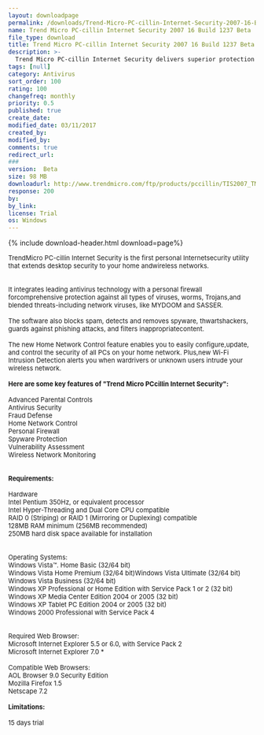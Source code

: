 ```yaml
---
layout: downloadpage
permalink: /downloads/Trend-Micro-PC-cillin-Internet-Security-2007-16-Build-1237-Beta/
name: Trend Micro PC-cillin Internet Security 2007 16 Build 1237 Beta
file_type: download
title: Trend Micro PC-cillin Internet Security 2007 16 Build 1237 Beta
description: >-
  Trend Micro PC-cillin Internet Security delivers superior protection for your PC and home network
tags: [null]
category: Antivirus
sort_order: 100
rating: 100
changefreq: monthly
priority: 0.5
published: true
create_date: 
modified_date: 03/11/2017
created_by: 
modified_by: 
comments: true
redirect_url: 
### 
version:  Beta
size: 98 MB
downloadurl: http://www.trendmicro.com/ftp/products/pccillin/TIS2007_TMSiteTrialDL.exe
response: 200
by: 
by_link: 
license: Trial 
os: Windows
---
```


{% include download-header.html download=page%}

<p style="fix-download-text !important">
<p><font size="2"><p>TrendMicro PC-cillin Internet Security is the first personal Internetsecurity utility that extends desktop security to your home andwireless networks. <br />
<br />
<br />
It integrates leading antivirus technology with a personal firewall forcomprehensive protection against all types of viruses, worms, Trojans,and blended threats-including network viruses, like MYDOOM and SASSER. <br />
<br />
The software also blocks spam, detects and removes spyware, thwartshackers, guards against phishing attacks, and filters inappropriatecontent. <br />
<br />
The new Home Network Control feature enables you to easily configure,update, and control the security of all PCs on your home network. Plus,new Wi-Fi Intrusion Detection alerts you when wardrivers or unknown users intrude your wireless network. <br />
<br />
<span><strong>Here are some key features of "Trend Micro PCcillin Internet Security":</strong></span><br />
<br />
Advanced Parental Controls<br />
Antivirus Security<br />
Fraud Defense<br />
Home Network Control<br />
Personal Firewall<br />
Spyware Protection<br />
Vulnerability Assessment<br />
Wireless Network Monitoring<br />
<br />
<br />
<span><strong>Requirements:</strong></span><br />
<br />
Hardware<br />
Intel Pentium 350Hz, or equivalent processor</a><br />
Intel Hyper-Threading and Dual Core</a> CPU compatible<br />
RAID 0 (Striping) or RAID 1 (Mirroring or Duplexing) compatible<br />
128MB RAM minimum (256MB recommended)<br />
250MB hard disk space available for installation<br />
<br />
<br />
Operating Systems: <br />
Windows Vista™. Home Basic (32/64 bit) <br />
Windows Vista Home Premium (32/64 bit)Windows Vista Ultimate (32/64 bit) <br />
Windows Vista Business</a> (32/64 bit) <br />
Windows XP Professional or Home Edition with Service Pack 1 or 2 (32 bit) <br />
Windows XP Media Center Edition 2004 or 2005 (32 bit) <br />
Windows XP Tablet PC Edition 2004 or 2005 (32 bit) <br />
Windows 2000 Professional with Service Pack 4<br />
<br />
<br />
Required Web Browser: <br />
Microsoft Internet Explorer 5.5 or 6.0, with Service Pack 2 <br />
Microsoft Internet Explorer 7.0 *<br />
<br />
Compatible Web Browsers: <br />
AOL Browser 9.0 Security Edition <br />
Mozilla Firefox 1.5 <br />
Netscape 7.2<br />
<br />
<span><strong>Limitations:</strong></span><br />
<br />
15 days trial</p></p></p>
